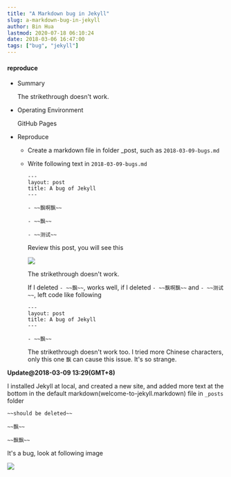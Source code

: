 ```yaml
---
title: "A Markdown bug in Jekyll"
slug: a-markdown-bug-in-jekyll
author: Bin Hua
lastmod: 2020-07-18 06:10:24
date: 2018-03-06 16:47:00
tags: ["bug", "jekyll"]
---
```


#### reproduce

- Summary

    The strikethrough doesn't work.

- Operating Environment

    GitHub Pages
    
- Reproduce

    - Create a markdown file in folder \_post, such as `2018-03-09-bugs.md`
    
    - Write following text in `2018-03-09-bugs.md` 
    
        ```
        ---
        layout: post
        title: A bug of Jekyll
        ---
        
        - ~~飘啊飘~~
        
        - ~~飘~~
        
        - ~~测试~~
        ```
        

        Review this post, you will see this
        
        ![](/imgs/markdown-error-in-jekyll-01.png)

        The strikethrough doesn't work.

        If I deleted `- ~~飘~~`, works well, if I deleted `- ~~飘啊飘~~` and `- ~~测试~~`, left code like following
        
        ```
        ---
        layout: post
        title: A bug of Jekyll
        ---
        
        - ~~飘~~
        ```

        The strikethrough doesn't work too. I tried more Chinese characters, only this one `飘` can cause this issue. It's so strange.

**Update@2018-03-09 13:29(GMT+8)**

I installed Jekyll at local, and created a new site, and added more text at the bottom in the default markdown(welcome-to-jekyll.markdown) file in `_posts` folder

```
~~should be deleted~~

~~飘~~

~~飘飘~~
```

It's a bug, look at following image

![](/imgs/markdown-error-in-jekyll-02.png)